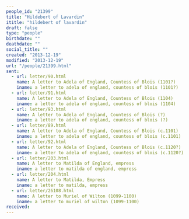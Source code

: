 ```yaml
---
people_id: "21399"
title: "Hildebert of Lavardin"
ititle: "hildebert of lavardin"
draft: false
type: "people"
birthdate: ""
deathdate: ""
social_title: ""
created: "2013-12-19"
modified: "2013-12-19"
url: "/people/21399.html"
sent:
  - url: letter/90.html
    name: A letter to Adela of England, Countess of Blois (1101?)
    iname: a letter to adela of england, countess of blois (1101?)
  - url: letter/91.html
    name: A letter to Adela of England, Countess of Blois (1104)
    iname: a letter to adela of england, countess of blois (1104)
  - url: letter/93.html
    name: A letter to Adela of England, Countess of Blois (?)
    iname: a letter to adela of england, countess of blois (?)
  - url: letter/89.html
    name: A letter to Adela of England, Countess of Blois (c.1101)
    iname: a letter to adela of england, countess of blois (c.1101)
  - url: letter/92.html
    name: A letter to Adela of England, Countess of Blois (c.1120?)
    iname: a letter to adela of england, countess of blois (c.1120?)
  - url: letter/203.html
    name: A letter to Matilda of England, empress
    iname: a letter to matilda of england, empress
  - url: letter/204.html
    name: A letter to Matilda, Empress
    iname: a letter to matilda, empress
  - url: letter/26108.html
    name: A letter to Muriel of Wilton (1099-1100)
    iname: a letter to muriel of wilton (1099-1100)
received:
---
```

